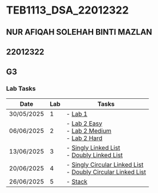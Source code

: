 # TEB1113_DSA_22012322
## NUR AFIQAH SOLEHAH BINTI MAZLAN
## 22012322
## G3

### Lab Tasks

| Date       | Lab | Tasks                                                                 |
|------------|-----|------------------------------------------------------------------------|
| 30/05/2025  | 1   | - [Lab 1](#22012322_Afiqah_L1/22012322_Afiqah_L1.cpp)                   |
| 06/06/2025  | 2   | - [Lab 2 Easy](#) <br> - [Lab 2 Medium](#) <br> - [Lab 2 Hard](#)           |
| 13/06/2025  | 3   | - [Singly Linked List](#) <br> - [Doubly Linked List](#)                 |
| 20/06/2025  | 4   | - [Singly Circular Linked List](#) <br> - [Doubly Circular Linked List](#)|
| 26/06/2025  | 5   | - [Stack](#)                                                            |
